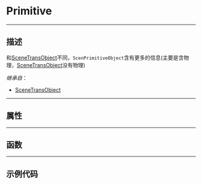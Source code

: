 # Primitive
------------------------------------------------------------------------------------------
## 描述

和[SceneTransObject](/Api/Class/NoType/SceneTransObject.md)不同，`ScenPrimitiveObject`含有更多的信息(主要是含物理，[SceneTransObject](/Api/Class/NoType/SceneTransObject.md)没有物理)

*继承自*：
* [SceneTransObject](/Api/Class/NoType/SceneTransObject.md)

------------------------------------------------------------------------------------------
## 属性


------------------------------------------------------------------------------------------
## 函数


------------------------------------------------------------------------------------------
## 示例代码
